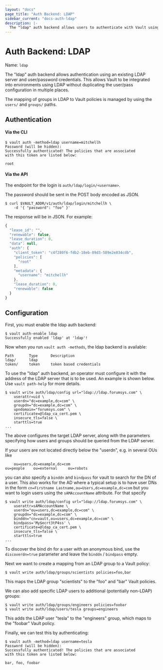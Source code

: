 ```yaml
---
layout: "docs"
page_title: "Auth Backend: LDAP"
sidebar_current: "docs-auth-ldap"
description: |-
  The "ldap" auth backend allows users to authenticate with Vault using LDAP credentials.
---
```


# Auth Backend: LDAP

Name: `ldap`

The "ldap" auth backend allows authentication using an existing LDAP
server and user/password credentials. This allows Vault to be integrated
into environments using LDAP without duplicating the user/pass configuration
in multiple places.

The mapping of groups in LDAP to Vault policies is managed by using the
`users/` and `groups/` paths.

## Authentication

#### Via the CLI

```
$ vault auth -method=ldap username=mitchellh
Password (will be hidden):
Successfully authenticated! The policies that are associated
with this token are listed below:

root
```

#### Via the API

The endpoint for the login is `auth/ldap/login/<username>`.

The password should be sent in the POST body encoded as JSON.

```shell
$ curl $VAULT_ADDR/v1/auth/ldap/login/mitchellh \
    -d '{ "password": "foo" }'
```

The response will be in JSON. For example:

```javascript
{
  "lease_id": "",
  "renewable": false,
  "lease_duration": 0,
  "data": null,
  "auth": {
    "client_token": "c4f280f6-fdb2-18eb-89d3-589e2e834cdb",
    "policies": [
      "root"
    ],
    "metadata": {
      "username": "mitchellh"
    },
    "lease_duration": 0,
    "renewable": false
  }
}
```

## Configuration

First, you must enable the ldap auth backend:

```
$ vault auth-enable ldap
Successfully enabled 'ldap' at 'ldap'!
```

Now when you run `vault auth -methods`, the ldap backend is available:

```
Path       Type      Description
ldap/      ldap
token/     token     token based credentials
```

To use the "ldap" auth backend, an operator must configure it with
the address of the LDAP server that is to be used. An example is shown below.
Use `vault path-help` for more details.

```
$ vault write auth/ldap/config url="ldap://ldap.forumsys.com" \
    userattr=uid \
    userdn="dc=example,dc=com" \
    groupdn="dc=example,dc=com" \
    upndomain="forumsys.com" \
    certificate=@ldap_ca_cert.pem \
    insecure_tls=false \
    starttls=true
...
```

The above configures the target LDAP server, along with the parameters
specifying how users and groups should be queried from the LDAP server.

If your users are not located directly below the "userdn", e.g. in several
OUs like
```
    ou=users,dc=example,dc=com
ou=people    ou=external     ou=robots
```
you can also specify a `binddn` and `bindpass` for vault to search for the DN
of a user. This also works for the AD where a typical setup is to have user
DNs in the form `cn=Firstname Lastname,ou=Users,dc=example,dc=com` but you
want to login users using the `sAMAccountName` attribute. For that specify
```
$ vault write auth/ldap/config url="ldap://ldap.forumsys.com" \
    userattr=sAMAccountName \
    userdn="ou=users,dc=example,dc=com" \
    groupdn="dc=example,dc=com" \
    binddn="cn=vault,ou=users,dc=example,dc=com" \
    bindpass='My$ecrt3tP4ss' \
    certificate=@ldap_ca_cert.pem \
    insecure_tls=false \
    starttls=true
...
```
To discover the bind dn for a user with an anonymous bind, use the `discoverdn=true`
parameter and leave the `binddn` / `bindpass` empty.

Next we want to create a mapping from an LDAP group to a Vault policy:

```
$ vault write auth/ldap/groups/scientists policies=foo,bar
```

This maps the LDAP group "scientists" to the "foo" and "bar" Vault policies.

We can also add specific LDAP users to additional (potentially non-LDAP) groups:

```
$ vault write auth/ldap/groups/engineers policies=foobar
$ vault write auth/ldap/users/tesla groups=engineers
```

This adds the LDAP user "tesla" to the "engineers" group, which maps to
the "foobar" Vault policy.

Finally, we can test this by authenticating:

```
$ vault auth -method=ldap username=tesla
Password (will be hidden):
Successfully authenticated! The policies that are associated
with this token are listed below:

bar, foo, foobar
```

